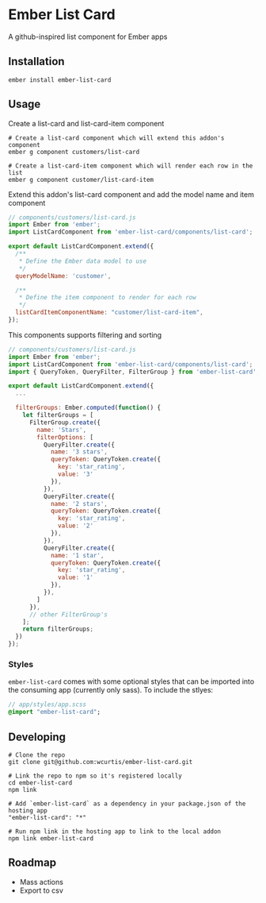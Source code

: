 # Ember List Card

A github-inspired list component for Ember apps

## Installation

```
ember install ember-list-card
```

## Usage

Create a list-card and list-card-item component
```
# Create a list-card component which will extend this addon's component
ember g component customers/list-card

# Create a list-card-item component which will render each row in the list
ember g component customer/list-card-item
```

Extend this addon's list-card component and add the model name and item component
```javascript
// components/customers/list-card.js
import Ember from 'ember';
import ListCardComponent from 'ember-list-card/components/list-card';

export default ListCardComponent.extend({
  /**
   * Define the Ember data model to use
   */
  queryModelName: 'customer',

  /**
   * Define the item component to render for each row
   */
  listCardItemComponentName: "customer/list-card-item",
});
```

This components supports filtering and sorting 
```js
// components/customers/list-card.js
import Ember from 'ember';
import ListCardComponent from 'ember-list-card/components/list-card';
import { QueryToken, QueryFilter, FilterGroup } from 'ember-list-card';

export default ListCardComponent.extend({
  ...

  filterGroups: Ember.computed(function() {
    let filterGroups = [
      FilterGroup.create({
        name: 'Stars',
        filterOptions: [
          QueryFilter.create({
            name: '3 stars',
            queryToken: QueryToken.create({
              key: 'star_rating',
              value: '3'
            }),
          }),
          QueryFilter.create({
            name: '2 stars',
            queryToken: QueryToken.create({
              key: 'star_rating',
              value: '2'
            }),
          }),
          QueryFilter.create({
            name: '1 star',
            queryToken: QueryToken.create({
              key: 'star_rating',
              value: '1'
            }),
          }),
        ]
      }),
      // other FilterGroup's
    ];
    return filterGroups;
  })
});
```

### Styles

`ember-list-card` comes with some optional styles that can be imported into the consuming app (currently only sass).
To include the stlyes:

```sass
// app/styles/app.scss
@import "ember-list-card";
```

## Developing

```
# Clone the repo
git clone git@github.com:wcurtis/ember-list-card.git

# Link the repo to npm so it's registered locally
cd ember-list-card
npm link

# Add `ember-list-card` as a dependency in your package.json of the hosting app
"ember-list-card": "*"

# Run npm link in the hosting app to link to the local addon
npm link ember-list-card
```

## Roadmap
- Mass actions
- Export to csv
